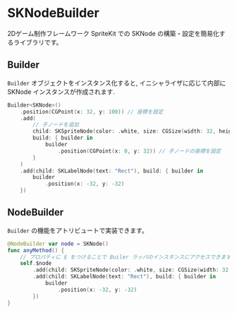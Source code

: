 # SKNodeBuilder

2Dゲーム制作フレームワーク SpriteKit での SKNode の構築・設定を簡易化するライブラリです。

## Builder

`Builder` オブジェクトをインスタンス化すると, イニシャライザに応じて内部に SKNode インスタンスが作成されます.
``` Swift
Builder<SKNode>()
    .position(CGPoint(x: 32, y: 100)) // 座標を設定
    .add(
        // 子ノードを追加
        child: SKSpriteNode(color: .white, size: CGSize(width: 32, height: 32),
        build: { builder in
            builder
                .position(CGPoint(x: 0, y: 32)) // 子ノードの座標を設定
        }
    )
    .add(child: SKLabelNode(text: "Rect"), build: { builder in
        builder
            .position(x: -32, y: -32)
    })
```

## NodeBuilder

`Builder` の機能をアトリビュートで実装できます。
``` Swift
@NodeBuilder var node = SKNode()
func anyMethod() {
    // プロパティに $ をつけることで Builer ラッパのインスタンスにアクセスできます
    self.$node
        .add(child: SKSpriteNode(color: .white, size: CGSize(width: 32, height: 32)))
        .add(child: SKLabelNode(text: "Rect"), build: { builder in
            builder
                .position(x: -32, y: -32)
        })
}
```
